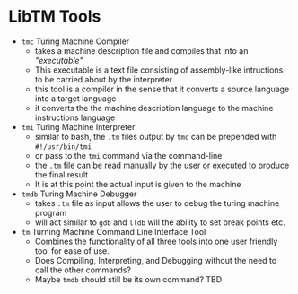 # LibTM Tools
- `tmc` Turing Machine Compiler
  - takes a machine description file and compiles that into an *"executable"*
  - This executable is a text file consisting of assembly-like intructions to be carried about by the interpreter
  - this tool is a compiler in the sense that it converts a source language into a target language
  - it converts the the machine description language to the machine instructions language
- `tmi` Turing Machine Interpreter
  - similar to bash, the `.tm` files output by `tmc` can be prepended with `#!/usr/bin/tmi` 
  - or pass to the `tmi` command via the command-line
  - the `.tm` file can be read manually by the user or executed to produce the final result
  - It is at this point the actual input is given to the machine
- `tmdb` Turing Machine Debugger
  - takes `.tm` file as input allows the user to debug the turing machine program
  - will act similar to `gdb` and `lldb` will the ability to set break points etc.
- `tm` Turning Machine Command Line Interface Tool
  - Combines the functionality of all three tools into one user friendly tool for ease of use.
  - Does Compiling, Interpreting, and Debugging without the need to call the other commands?
  - Maybe `tmdb` should still be its own command? TBD
